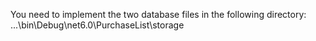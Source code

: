 You need to implement the two database files in the following directory:
...\bin\Debug\net6.0\PurchaseList\storage

